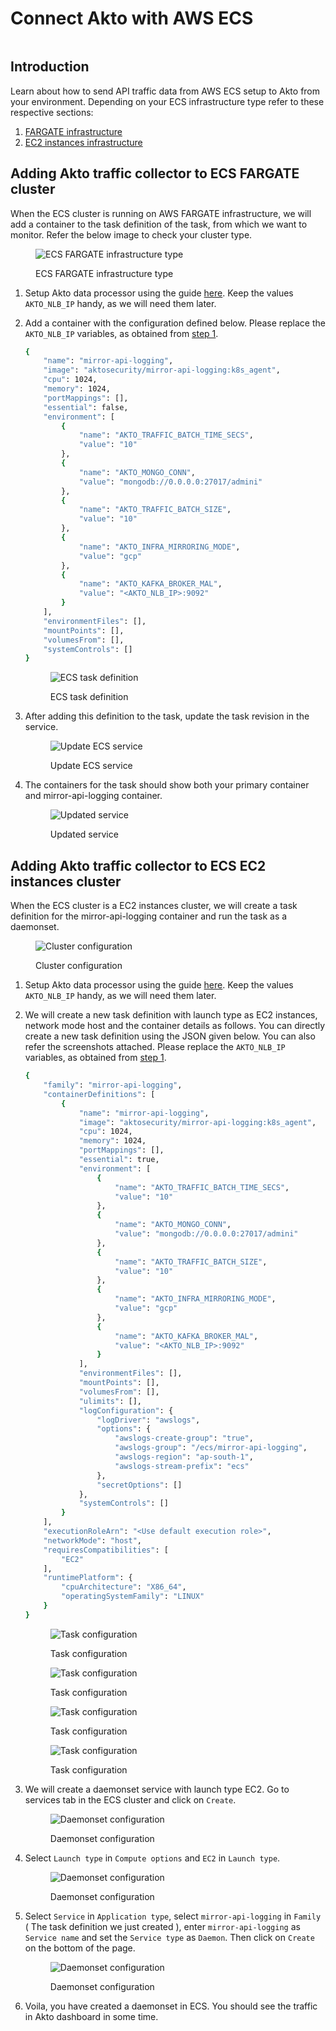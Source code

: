 # Connect Akto with AWS ECS

<figure><img src="../../.gitbook/assets/image (12).png" alt=""><figcaption></figcaption></figure>

## Introduction

Learn about how to send API traffic data from AWS ECS setup to Akto from your environment. Depending on your ECS infrastructure type refer to these respective sections:

1. [FARGATE infrastructure](aws-ecs.md#adding-akto-traffic-collector-to-ecs-fargate-cluster)
2. [EC2 instances infrastructure](aws-ecs.md#adding-akto-traffic-collector-to-ecs-ec2-instances-cluster)

## Adding Akto traffic collector to ECS FARGATE cluster

When the ECS cluster is running on AWS FARGATE infrastructure, we will add a container to the task definition of the task, from which we want to monitor. Refer the below image to check your cluster type.

<figure><img src="../../.gitbook/assets/ecs-2.png" alt="ECS FARGATE infrastructure type"><figcaption><p>ECS FARGATE infrastructure type</p></figcaption></figure>

1. Setup Akto data processor using the guide [here](broken-reference). Keep the values `AKTO_NLB_IP` handy, as we will need them later.
2.  Add a container with the configuration defined below. Please replace the `AKTO_NLB_IP` variables, as obtained from [step 1](aws-ecs.md#adding-akto-traffic-collector-to-ecs-fargate-cluster).

    ```bash
    {
        "name": "mirror-api-logging",
        "image": "aktosecurity/mirror-api-logging:k8s_agent",
        "cpu": 1024,
        "memory": 1024,
        "portMappings": [],
        "essential": false,
        "environment": [
            {
                "name": "AKTO_TRAFFIC_BATCH_TIME_SECS",
                "value": "10"
            },
            {
                "name": "AKTO_MONGO_CONN",
                "value": "mongodb://0.0.0.0:27017/admini"
            },
            {
                "name": "AKTO_TRAFFIC_BATCH_SIZE",
                "value": "10"
            },
            {
                "name": "AKTO_INFRA_MIRRORING_MODE",
                "value": "gcp"
            },
            {
                "name": "AKTO_KAFKA_BROKER_MAL",
                "value": "<AKTO_NLB_IP>:9092"
            }
        ],
        "environmentFiles": [],
        "mountPoints": [],
        "volumesFrom": [],
        "systemControls": []
    }
    ```

    <figure><img src="../../.gitbook/assets/ecs-1.png" alt="ECS task definition"><figcaption><p>ECS task definition</p></figcaption></figure>
3.  After adding this definition to the task, update the task revision in the service.

    <figure><img src="../../.gitbook/assets/ecs-3.png" alt="Update ECS service"><figcaption><p>Update ECS service</p></figcaption></figure>
4.  The containers for the task should show both your primary container and mirror-api-logging container.

    <figure><img src="../../.gitbook/assets/ecs-4.png" alt="Updated service"><figcaption><p>Updated service</p></figcaption></figure>

## Adding Akto traffic collector to ECS EC2 instances cluster

When the ECS cluster is a EC2 instances cluster, we will create a task definition for the mirror-api-logging container and run the task as a daemonset.

<figure><img src="../../.gitbook/assets/ecs-ec2-1.png" alt="Cluster configuration"><figcaption><p>Cluster configuration</p></figcaption></figure>

1. Setup Akto data processor using the guide [here](broken-reference). Keep the values `AKTO_NLB_IP` handy, as we will need them later.
2.  We will create a new task definition with launch type as EC2 instances, network mode host and the container details as follows. You can directly create a new task definition using the JSON given below. You can also refer the screenshots attached. Please replace the `AKTO_NLB_IP` variables, as obtained from [step 1](aws-ecs.md#adding-akto-traffic-collector-to-ecs-ec2-instances-cluster).

    ```bash
    {
        "family": "mirror-api-logging",
        "containerDefinitions": [
            {
                "name": "mirror-api-logging",
                "image": "aktosecurity/mirror-api-logging:k8s_agent",
                "cpu": 1024, 
                "memory": 1024,
                "portMappings": [],
                "essential": true,
                "environment": [
                    {
                        "name": "AKTO_TRAFFIC_BATCH_TIME_SECS",
                        "value": "10"
                    },
                    {
                        "name": "AKTO_MONGO_CONN",
                        "value": "mongodb://0.0.0.0:27017/admini"
                    },
                    {
                        "name": "AKTO_TRAFFIC_BATCH_SIZE",
                        "value": "10"
                    },
                    {
                        "name": "AKTO_INFRA_MIRRORING_MODE",
                        "value": "gcp"
                    },
                    {
                        "name": "AKTO_KAFKA_BROKER_MAL",
                        "value": "<AKTO_NLB_IP>:9092"
                    }
                ],
                "environmentFiles": [],
                "mountPoints": [],
                "volumesFrom": [],
                "ulimits": [],
                "logConfiguration": {
                    "logDriver": "awslogs",
                    "options": {
                        "awslogs-create-group": "true",
                        "awslogs-group": "/ecs/mirror-api-logging",
                        "awslogs-region": "ap-south-1",
                        "awslogs-stream-prefix": "ecs"
                    },
                    "secretOptions": []
                },
                "systemControls": []
            }
        ],
        "executionRoleArn": "<Use default execution role>",
        "networkMode": "host",
        "requiresCompatibilities": [
            "EC2"
        ],
        "runtimePlatform": {
            "cpuArchitecture": "X86_64",
            "operatingSystemFamily": "LINUX"
        }
    }
    ```

    <figure><img src="../../.gitbook/assets/ecs-ec2-2.png" alt="Task configuration"><figcaption><p>Task configuration</p></figcaption></figure>

    <figure><img src="../../.gitbook/assets/ecs-ec2-3.png" alt="Task configuration"><figcaption><p>Task configuration</p></figcaption></figure>

    <figure><img src="../../.gitbook/assets/ecs-ec2-4.png" alt="Task configuration"><figcaption><p>Task configuration</p></figcaption></figure>

    <figure><img src="../../.gitbook/assets/ecs-ec2-5.png" alt="Task configuration"><figcaption><p>Task configuration</p></figcaption></figure>
3.  We will create a daemonset service with launch type EC2. Go to services tab in the ECS cluster and click on `Create`.

    <figure><img src="../../.gitbook/assets/ecs-ec2-6.png" alt="Daemonset configuration"><figcaption><p>Daemonset configuration</p></figcaption></figure>
4.  Select `Launch type` in `Compute options` and `EC2` in `Launch type`.

    <figure><img src="../../.gitbook/assets/ecs-ec2-7.png" alt="Daemonset configuration"><figcaption><p>Daemonset configuration</p></figcaption></figure>
5.  Select `Service` in `Application type`, select `mirror-api-logging` in `Family` ( The task definition we just created ), enter `mirror-api-logging` as `Service name` and set the `Service type` as `Daemon`. Then click on `Create` on the bottom of the page.

    <figure><img src="../../.gitbook/assets/ecs-ec2-8.png" alt="Daemonset configuration"><figcaption><p>Daemonset configuration</p></figcaption></figure>
6. Voila, you have created a daemonset in ECS. You should see the traffic in Akto dashboard in some time.

